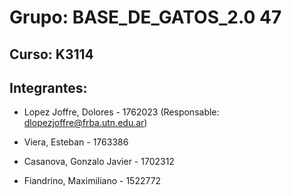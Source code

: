 # Grupo: BASE_DE_GATOS_2.0 47
## Curso: K3114

## Integrantes: 

- Lopez Joffre, Dolores - 1762023 (Responsable: dlopezjoffre@frba.utn.edu.ar)

- Viera, Esteban - 1763386

- Casanova, Gonzalo Javier - 1702312

- Fiandrino, Maximiliano - 1522772